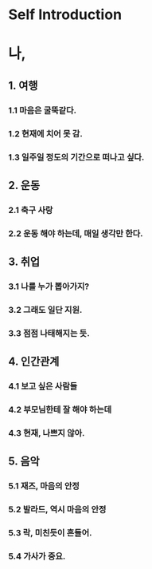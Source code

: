 # Self Introduction


# 나, 

## 1. 여행
### 1.1 마음은 굴뚝같다.
### 1.2 현재에 치어 못 감.
### 1.3 일주일 정도의 기간으로 떠나고 싶다.

## 2. 운동
### 2.1 축구 사랑
### 2.2 운동 해야 하는데, 매일 생각만 한다.

## 3. 취업
### 3.1 나를 누가 뽑아가지?
### 3.2 그래도 일단 지원.
### 3.3 점점 나태해지는 듯.

## 4. 인간관계
### 4.1 보고 싶은 사람들
### 4.2 부모님한테 잘 해야 하는데
### 4.3 현재, 나쁘지 않아.

## 5. 음악
### 5.1 재즈, 마음의 안정
### 5.2 발라드, 역시 마음의 안정
### 5.3 락, 미친듯이 흔들어.
### 5.4 가사가 중요.
